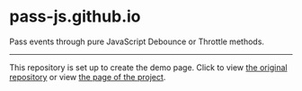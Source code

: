 # pass-js.github.io
Pass events through pure JavaScript Debounce or Throttle methods.

---------
This repository is set up to create the demo page. Click to view [the original repository](https://github.com/bozdev/pass.js) or view [the page of the project](https://pass-js.github.io).
